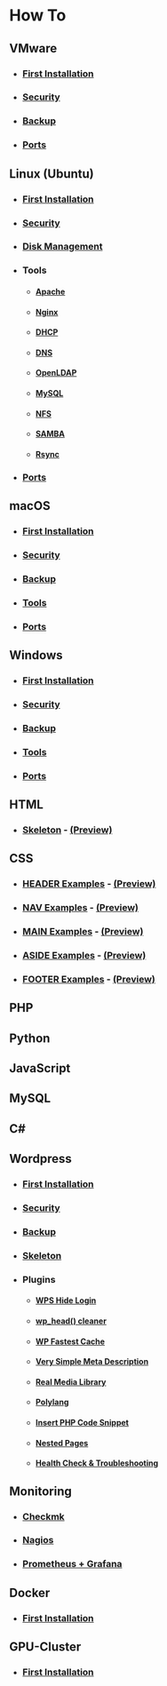 # How To

## VMware
- ### [First Installation](vmware/INSTALLATION.md)
- ### [Security](vmware/SECURITY.md)
- ### [Backup](vmware/BACKUP.md)
- ### [Ports](vmware/PORTS.md)

## Linux (Ubuntu)
- ### [First Installation](linux/INSTALLATION.md)
- ### [Security](linux/SECURITY.md)
- ### [Disk Management](linux/DISK.md)
- ### Tools
  - #### [Apache](linux/APACHE.md)
  - #### [Nginx](linux/NGINX.md)
  - #### [DHCP](linux/DHCP.md)
  - #### [DNS](linux/DNS.md)
  - #### [OpenLDAP](linux/LDAP.md)
  - #### [MySQL](linux/MYSQL.md)
  - #### [NFS](linux/NFS.md)
  - #### [SAMBA](linux/SAMBA.md)
  - #### [Rsync](linux/RSYNC.md)
- ### [Ports](linux/PORTS.md)

## macOS 
- ### [First Installation](macos/INSTALLATION.md)
- ### [Security](macos/SECURITY.md)
- ### [Backup](macos/BACKUP.md)
- ### [Tools](macos/TOOLS.md)
- ### [Ports](macos/PORTS.md)

## Windows
- ### [First Installation](windows/INSTALLATION.md)
- ### [Security](windows/SECURITY.md)
- ### [Backup](windows/BACKUP.md)
- ### [Tools](windows/TOOLS.md)
- ### [Ports](windows/PORTS.md)

## HTML
- ### [Skeleton](html/SKELETON.md) - [(Preview)](http://htmlpreview.github.io/?https://github.com/davidziegert/how-to/blob/main/html/SKELETON.html)

## CSS
- ### [HEADER Examples](css/HEADER.md) - [(Preview)](http://htmlpreview.github.io/?https://github.com/davidziegert/how-to/blob/main/css/HEADER.html)
- ### [NAV Examples](css/NAV.md) - [(Preview)](http://htmlpreview.github.io/?https://github.com/davidziegert/how-to/blob/main/css/NAV.html)
- ### [MAIN Examples](css/MAIN.md) - [(Preview)](http://htmlpreview.github.io/?https://github.com/davidziegert/how-to/blob/main/css/MAIN.html)
- ### [ASIDE Examples](css/ASIDE.md) - [(Preview)](http://htmlpreview.github.io/?https://github.com/davidziegert/how-to/blob/main/css/ASIDE.html)
- ### [FOOTER Examples](css/FOOTER.md) - [(Preview)](http://htmlpreview.github.io/?https://github.com/davidziegert/how-to/blob/main/css/FOOTER.html)

## PHP

## Python

## JavaScript

## MySQL

## C#

## Wordpress
- ### [First Installation](wordpress/INSTALLATION.md)
- ### [Security](wordpress/SECURITY.md)
- ### [Backup](wordpress/BACKUP.md)
- ### [Skeleton](wordpress/SKELETON.md)
- ### Plugins
  - #### [WPS Hide Login](https://de.wordpress.org/plugins/wps-hide-login/)
  - #### [wp_head() cleaner](https://de.wordpress.org/plugins/wp-head-cleaner/)
  - #### [WP Fastest Cache](https://de.wordpress.org/plugins/wp-fastest-cache/)
  - #### [Very Simple Meta Description](https://wordpress.org/plugins/very-simple-meta-description/)
  - #### [Real Media Library](https://de.wordpress.org/plugins/real-media-library-lite/)
  - #### [Polylang](https://de.wordpress.org/plugins/polylang/)
  - #### [Insert PHP Code Snippet](https://de.wordpress.org/plugins/insert-php-code-snippet/)
  - #### [Nested Pages](https://de.wordpress.org/plugins/wp-nested-pages/)
  - #### [Health Check & Troubleshooting](https://wordpress.org/plugins/health-check/)

## Monitoring
- ### [Checkmk](monitoring/CHECKMK.md)
- ### [Nagios](monitoring/NAGIOS.md)
- ### [Prometheus + Grafana](monitoring/PROMETHEUS.md)

## Docker 
- ### [First Installation](docker/INSTALLATION.md)

## GPU-Cluster
- ### [First Installation](gpu-cluster/INSTALLATION.md)